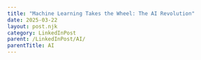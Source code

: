 ```yaml
---
title: "Machine Learning Takes the Wheel: The AI Revolution"
date: 2025-03-22
layout: post.njk
category: LinkedInPost
parent: /LinkedInPost/AI/
parentTitle: AI
---
```

